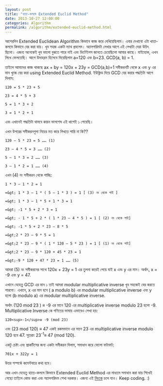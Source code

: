 ```yaml
---
layout: post
title: "খাতা-কলমে Extended Euclid Method"
date: 2013-10-27 12:00:00
categories: Algorithm
permalink: /algorithm/extended-euclid-method.html
---
```

আগেরদিন Extended Euclidean Algorithm কিভাবে কাজ করে দেখিয়েছিলাম। এবার দেখাবো এটা খাতা-কলমে কিভাবে বের করা যায়। খুব সহজ একটা ম্যাথ প্রবলেম। অ্যালগরিমটা লেখার আগে এই লেখাটা দেয়া উচিৎ ছিলো। এজন্য অনেকেই খুব ভালো বুঝতে পারে নাই এবং ডিটেইলস জানতে চেয়েছিলো আমার কাছে। যাইহোক, এখন লিখে ফেলতেছি। আগে উদাহরন হিসেবে দিয়েছিলাম a=120 এবং b=23. GCD(a, b) = 1.

তাইলে আমাদের কাজ থাকছে ax + by = 120x + 23y = GCD(a,b)=1 সমীকরনটি থেকে x এবং y এর মান খুজে বের করা using Extended Euclid Method. ইউক্লিড দিয়ে GCD বের করার পদ্ধতিটা আগে দিলাম:

    120 = 5 * 23 + 5

    23 = 4 * 5 + 3

    5 = 1 * 3 + 2

    3 = 1 * 2 + 1

এবং এখানেই পদ্ধতিটা থামবে কারন ভাগশেষ এই ধাপেই ১ পেয়েছি।

এখন উপরের সমীকরনগুলা নিচের মত করে লিখতে পারি না কি??

    120 – 5 * 23 = 5 …… (1)

    23 – 4 * 5 = 3 …… (2)

    5 – 1 * 3 = 2 …… (3)

    3 – 1 * 2 = 1 …… (4)

এখন (4) নং সমীকরন থেকে পাচ্ছি:

    1 * 3 – 1 * 2 = 1

    =&gt; 1 * 3 – 1 * ( 5 – 1 * 3 ) = 1 [ (3) নং থেকে পাই ]

    =&gt; 1 * 3 – 1 * 5 + 1 * 3 = 1

    =&gt; -1 * 5 + 2 * 3 = 1

    =&gt; - 1 * 5 + 2 * ( 1 * 23 – 4 * 5 ) = 1 [ (2) নং থেকে পাই]

    =&gt; -1 * 5 + 2 * 23 – 8 * 5

    =&gt;2 * 23 – 9 * 5 = 1

    =&gt;2 * 23 – 9 * ( 1 * 120 – 5 * 23 ) = 1 [ (1) নং থেকে পাই]

    =&gt;2 * 23 – 9 * 120 + 45 * 23 = 1

    =&gt;-9 * 120 + 47 * 23 = 1 …… (5)

আমরা (5) নং সমীকরনের সাথে 120x + 23y = 1 এর তুলনা করেই পেয়ে যাই x এবং y এর মান। অর্থাৎ, x = -9 এবং y = 47.

এখানে যেহেতু GCD এর মান ১ তাই আমরা modular multiplicative inverse খুব সহজেই বের করতে পারবো। এখানে, x এর মান হবে ( a modulo b) এর modular multiplicative inverse এবং y হলো (b modulo a) এর modular multiplicative inverse.

অর্থাৎ (120 mod 23 ) ≡ -9 এর মানে 120 এর multiplicative inverse modulo 23 হলো -9. Multiplicative Inverse কে গণিতের ভাষায় এভাবেও লেখা হয়:

    120<sup>-1</sup>≡ -9 (mod 23)

এবং (23 mod 120) ≡ 47 একই রকমভাবে এর মানে 23 এর multiplicative inverse modulo 120 হবে 47. সুতরাং 23<sup>-1</sup>≡ 47 (mod 120).

একটু চেষ্টা এবং প্রাকটিসের জন্য একটা সমীকরন দিলাম, সমাধান করে ফেলো ফটাফট:

    701x + 322y = 1

উত্তর সম্পর্কে কমেন্টবারে কথা হবে।

আর এখন যেহেতু হাতে-কলমে কিভাবে Extended Euclid Method এর মাধ্যমে সমাধান করা যায় শিখেই গেছো তাইলে কোড করা এবং অ্যালগরিদম শেখা দরকার। এজন্য এই <a title="লিংক" href="http://www.abuasifkhan.me/2013/07/extended-euclidean-algorithm/" target="_blank">লিংকে</a> চলে যাও। Keep coding. :)
